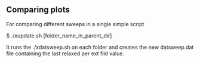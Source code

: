 ## Comparing plots

For comparing different sweeps in a single simple script

$ ./xupdate.sh [folder_name_in_parent_dir] 

It runs the ./xdatsweep.sh on each folder and creates the new datsweep.dat file containing the last relaxed per ext fild value. 

